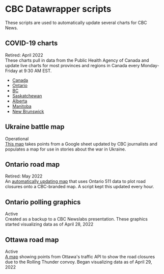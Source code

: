 # CBC Datawrapper scripts

These scripts are used to automatically update several charts for CBC News.

## COVID-19 charts
Retired: April 2022  
These charts pull in data from the Public Health Agency of Canada and update live charts for most provinces and regions in Canada every Monday-Friday at 9:30 AM EST.
* [Canada](https://www.datawrapper.de/_/9H3Bn/)
* [Ontario](https://www.datawrapper.de/_/DNm2f/)
* [BC](https://www.datawrapper.de/_/34VzE/)
* [Saskatchewan](https://www.datawrapper.de/_/pmp9T/)
* [Alberta](https://www.datawrapper.de/_/BPmg4/)
* [Manitoba](https://www.datawrapper.de/_/3rONz/)
* [New Brunswick](https://www.datawrapper.de/_/PIVxK/)

## Ukraine battle map
Operational  
[This map](https://www.datawrapper.de/_/sM21M/) takes points from a Google sheet updated by CBC journalists and populates a map for use in stories about the war in Ukraine.

## Ontario road map
Retired: May 2022  
An [automatically updating map](https://datawrapper.dwcdn.net/WG4XF/43/) that uses Ontario 511 data to plot road closures onto a CBC-branded map. A script kept this updated every hour.

## Ontario polling graphics
Active  
Created as a backup to a CBC Newslabs presentation. These graphics started visualizing data as of April 28, 2022

## Ottawa road map
Active  
[A map](https://datawrapper.dwcdn.net/E95GT/4/) showing points from Ottawa's traffic API to show the road closures due to the Rolling Thunder convoy. Began visualizing data as of April 29, 2022